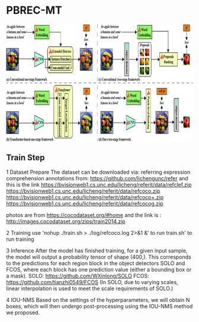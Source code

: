 # PBREC-MT
<p align="center"> <img src='docs/overview.jpg' align="center" height="320px"> </p>

## Train Step
1 Dataset Prepare 
The dataset can be downloaded via:
referring expression comprehension annotations from: https://github.com/lichengunc/refer
and this is the link
https://bvisionweb1.cs.unc.edu/licheng/referit/data/refclef.zip
https://bvisionweb1.cs.unc.edu/licheng/referit/data/refcoco.zip
https://bvisionweb1.cs.unc.edu/licheng/referit/data/refcoco+.zip
https://bvisionweb1.cs.unc.edu/licheng/referit/data/refcocog.zip

photos are from https://cocodataset.org/#home
and the link is : http://images.cocodataset.org/zips/train2014.zip

2 Training
use 'nohup ./train.sh > ./log/refcoco.log 2>&1 &' to run train.sh' to run training

3 Inference
After the model has finished training, for a given input sample, the model will output a probability tensor of shape (400,). This corresponds to the predictions for each region block in the object detectors SOLO and FCOS, where each block has one prediction value (either a bounding box or a mask).
SOLO: https://github.com/WXinlong/SOLO
FCOS: https://github.com/tianzhi0549/FCOS (In SOLO, due to varying scales, linear interpolation is used to meet the scale requirements of SOLO.)

4 IOU-NMS
Based on the settings of the hyperparameters, we will obtain N boxes, which will then undergo post-processing using the IOU-NMS method we proposed.




